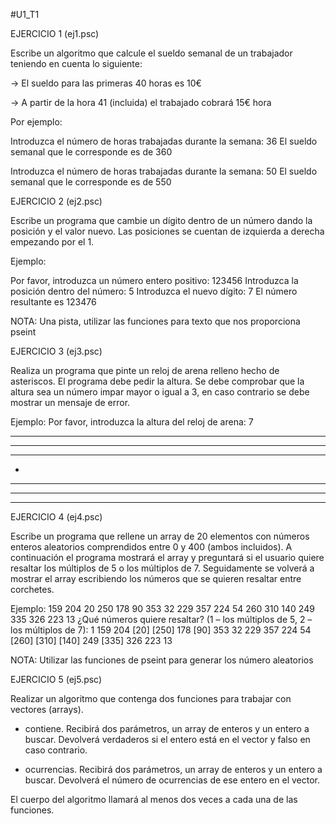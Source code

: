 #U1_T1

EJERCICIO 1 (ej1.psc)

Escribe un algoritmo que calcule el sueldo semanal de un trabajador teniendo en cuenta lo siguiente:

-> El sueldo para las primeras 40 horas es 10€

-> A partir de la hora 41 (incluida) el trabajado cobrará 15€ hora

Por ejemplo:

Introduzca el número de horas trabajadas durante la semana: 36
El sueldo semanal que le corresponde es de 360

Introduzca el número de horas trabajadas durante la semana: 50
El sueldo semanal que le corresponde es de 550

EJERCICIO 2 (ej2.psc)

Escribe un programa que cambie un dígito dentro de un número dando la posición y el valor nuevo. Las posiciones se cuentan de izquierda a derecha empezando por el 1.

Ejemplo:


Por favor, introduzca un número entero positivo: 123456
Introduzca la posición dentro del número: 5
Introduzca el nuevo dígito: 7
El número resultante es 123476

NOTA: Una pista, utilizar las funciones para texto que nos proporciona pseint

EJERCICIO 3 (ej3.psc)

Realiza un programa que pinte un reloj de arena relleno hecho de asteriscos. El programa debe pedir la altura. Se debe comprobar que la altura sea un número impar mayor o igual a 3, en caso contrario se debe mostrar un mensaje de error.

Ejemplo:
Por favor, introduzca la altura del reloj de arena: 7 
*******
 *****
  ***

   *

  ***

 *****

*******

EJERCICIO 4 (ej4.psc)

Escribe un programa que rellene un array de 20 elementos con números enteros aleatorios comprendidos entre 0 y 400 (ambos incluidos). A continuación el programa mostrará el array y preguntará si el usuario quiere resaltar los múltiplos de 5 o los múltiplos de 7. Seguidamente se volverá a mostrar el array escribiendo los números que se quieren resaltar entre corchetes.


Ejemplo:
159 204 20 250 178 90 353 32 229 357 224 54 260 310 140 249 335 326 223 13
¿Qué números quiere resaltar? (1 – los múltiplos de 5, 2 – los múltiplos de 7): 1
159 204 [20] [250] 178 [90] 353 32 229 357 224 54 [260] [310] [140] 249 [335] 326 223 13

NOTA: Utilizar las funciones de pseint para generar los número aleatorios

EJERCICIO 5 (ej5.psc)

Realizar un algoritmo que contenga dos funciones para trabajar con vectores (arrays).

- contiene. Recibirá dos parámetros, un array de enteros y un entero a buscar. Devolverá verdaderos si el entero está en el vector y falso en caso contrario.

- ocurrencias. Recibirá dos parámetros, un array de enteros y un entero a buscar. Devolverá el número de ocurrencias de ese entero en el vector.

El cuerpo del algoritmo llamará al menos dos veces a cada una de las funciones.
